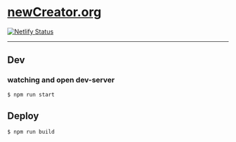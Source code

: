 # [newCreator.org](https://newcreator.org)

[![Netlify Status](https://api.netlify.com/api/v1/badges/59943fc6-5d15-42a7-88e3-784bb2117ae4/deploy-status)](https://app.netlify.com/sites/newcreator-org/deploys)

---

## Dev

### watching and open dev-server

```
$ npm run start
```

## Deploy

```
$ npm run build
```
